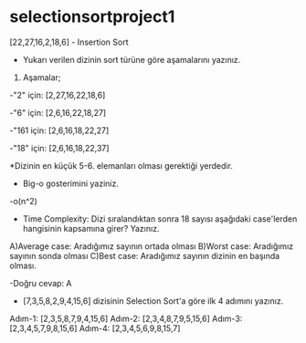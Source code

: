 # selectionsortproject1

[22,27,16,2,18,6] - Insertion Sort


<ul>
<li>Yukarı verilen dizinin sort türüne göre aşamalarını yazınız.</li>
</ul>

<ol>
<li>Aşamalar;</li>
</ol>

-"2" için:
[2,27,16,22,18,6]

-"6" için:
[2,6,16,22,18,27]

-"161 için:
[2,6,16,18,22,27]

-"18" için:
[2,6,16,18,22,37]

*Dizinin en küçük 5-6. elemanları olması gerektiği yerdedir.

<ul>
<li>Big-o gosterimini yaziniz.</li>
</ul> 

-o(n^2) 

<ul>
<li>Time Complexity: Dizi sıralandıktan sonra 18 sayısı aşağıdaki case'lerden hangisinin kapsamına girer? Yazınız.</li>
</ul> 

A)Average case: Aradığımız sayının ortada olması
B)Worst case: Aradığımız sayının sonda olması
C)Best case: Aradığımız sayının dizinin en başında olması.

-Doğru cevap: A


<ul>
<li>[7,3,5,8,2,9,4,15,6] dizisinin Selection Sort'a göre ilk 4 adımını yazınız.</li>
</ul> 


Adım-1: [2,3,5,8,7,9,4,15,6]
Adım-2: [2,3,4,8,7,9,5,15,6]
Adım-3: [2,3,4,5,7,9,8,15,6]
Adım-4: [2,3,4,5,6,9,8,15,7]

